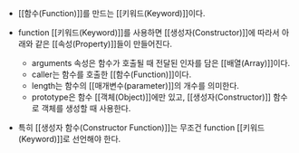 - [[함수(Function)]]를 만드는 [[키워드(Keyword)]]이다.

- function [[키워드(Keyword)]]를 사용하면 [[생성자(Constructor)]]에 따라서 아래와 같은 [[속성(Property)]]들이 만들어진다.
	- arguments 속성은 함수가 호출될 때 전달된 인자를 담은 [[배열(Array)]]이다.
	- caller는 함수를 호출한 [[함수(Function)]]이다.
	- length는 함수의 [[매개변수(parameter)]]의 개수를 의미한다.
	- prototype은 함수 [[객체(Object)]]에만 있고, [[생성자(Constructor)]] 함수로 객체를 생성할 때 사용한다.

- 특히 [[생성자 함수(Constructor Function)]]는 무조건 function [[키워드(Keyword)]]로 선언해야 한다.